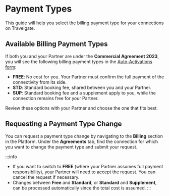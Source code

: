 ﻿---
sidebar_position: 2
---

# Payment Types

This guide will help you select the billing payment type for your connections on Travelgate.

## Available Billing Payment Types

If both you and your Partner are under the **Commercial Agreement 2023**, you will see the following billing payment types in the [Auto-Activations form](/kb/app-features/connections/my-connections/guick-guide-to-auto-activations/):

- **FREE**: No cost for you. Your Partner must confirm the full payment of the connectivity from its side.
- **STD**: Standard booking fee, shared between you and your Partner.
- **SUP**: Standard booking fee and a supplement apply to you, while the connection remains free for your Partner.

Review these options with your Partner and choose the one that fits best.

## Requesting a Payment Type Change

You can request a payment type change by navigating to the **Billing** section in the Platform. Under the **Agreements** tab, find the connection for which you want to change the payment type and submit your request.

:::info
- If you want to switch to **FREE** (where your Partner assumes full payment responsibility), your Partner will need to accept the request. You can cancel the request if necessary.
- Changes between **Free** and **Standard**, or **Standard** and **Supplement**, can be processed automatically since the total cost is assumed.
:::